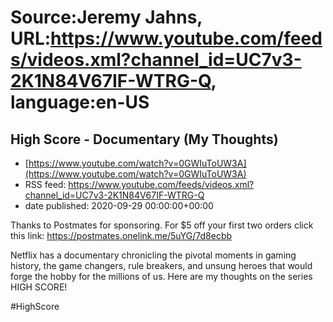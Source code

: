 # Source:Jeremy Jahns, URL:https://www.youtube.com/feeds/videos.xml?channel_id=UC7v3-2K1N84V67IF-WTRG-Q, language:en-US

## High Score - Documentary (My Thoughts)
 - [https://www.youtube.com/watch?v=0GWIuToUW3A](https://www.youtube.com/watch?v=0GWIuToUW3A)
 - RSS feed: https://www.youtube.com/feeds/videos.xml?channel_id=UC7v3-2K1N84V67IF-WTRG-Q
 - date published: 2020-09-29 00:00:00+00:00

Thanks to Postmates for sponsoring.  For $5 off your first two orders click this link: https://postmates.onelink.me/5uYG/7d8ecbb

Netflix has a documentary chronicling the pivotal moments in gaming history, the game changers, rule breakers, and unsung heroes that would forge the hobby for the millions of us. Here are my thoughts on the series HIGH SCORE!

#HighScore

